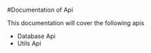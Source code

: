 #Documentation of Api 

This documentation will cover the following apis

* Database Api
* Utils Api
